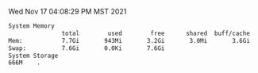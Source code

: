 Wed Nov 17 04:08:29 PM MST 2021
```bash
System Memory
               total        used        free      shared  buff/cache   available
Mem:           7.7Gi       943Mi       3.2Gi       3.0Mi       3.6Gi       6.4Gi
Swap:          7.6Gi       0.0Ki       7.6Gi
System Storage
666M	.
```
